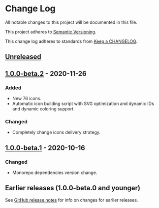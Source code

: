 # Change Log

All notable changes to this project will be documented in this file.

This project adheres to [Semantic Versioning](https://semver.org).

This change log adheres to standards from [Keep a CHANGELOG](https://keepachangelog.com).

## [Unreleased]

## [1.0.0-beta.2] - 2020-11-26

### Added
- New 76 icons.
- Automatic icon building script with SVG optimization and dynamic IDs and dynamic coloring support.

### Changed
- Completely change icons delivery strategy.

## [1.0.0-beta.1] - 2020-10-16

### Changed
- Monorepo dependencies version change.

## Earlier releases (1.0.0-beta.0 and younger)
See [GitHub release notes](https://github.com/codistica/codistica-js/releases?after=@codistica/react-icons@1.0.0-beta.1)
for info on changes for earlier releases.

[Unreleased]: https://github.com/codistica/codistica-js/compare/@codistica/react-icons@1.0.0-beta.2...HEAD
[1.0.0-beta.2]: https://github.com/codistica/codistica-js/compare/@codistica/react-icons@1.0.0-beta.1...@codistica/react-icons@1.0.0-beta.2
[1.0.0-beta.1]: https://github.com/codistica/codistica-js/compare/@codistica/react-icons@1.0.0-beta.0...@codistica/react-icons@1.0.0-beta.1
